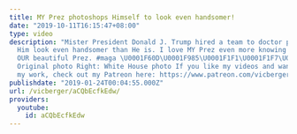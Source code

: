```yaml
---
title: MY Prez photoshops Himself to look even handsomer!
date: "2019-10-11T16:15:47+08:00"
type: video
description: "Mister President Donald J. Trump hired a team to doctor photos to make
  Him look even handsomer than He is. I love MY Prez even more knowing this! I love
  OUR beautiful Prez. #maga \U0001F60D\U0001F985\U0001F1F1\U0001F1F7\U0001F354 Left:
  Original photo Right: White House photo If you like my videos and want to support
  my work, check out my Patreon here: https://www.patreon.com/vicberger"
publishdate: "2019-01-24T00:04:55.000Z"
url: /vicberger/aCQbEcfkEdw/
providers:
  youtube:
    id: aCQbEcfkEdw
---
```

